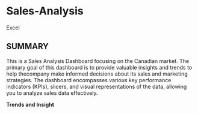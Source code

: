 # Sales-Analysis
Excel

## SUMMARY

This is a Sales Analysis Dashboard focusing on the Canadian market. The primary goal of this dashboard is to provide valuable insights and trends to help thecompany make informed decisions about its sales and marketing strategies. The dashboard encompasses various key performance indicators (KPIs), slicers, and visual representations of the data, allowing you to analyze sales data effectively.

**Trends and Insight**


